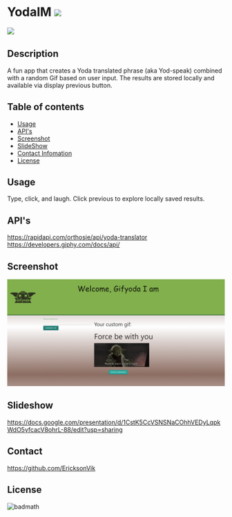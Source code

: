 
  # YodaIM ![](https://img.shields.io/github/languages/count/EricksonVik/YodaIM)

  ![](https://img.shields.io/github/languages/top/EricksonVik/YodaIM)

  ## Description 
  A fun app that creates a Yoda translated phrase (aka Yod-speak) combined with a random Gif based on user input.  The results are stored locally and available via display previous button.   

  ## Table of contents
  - [Usage](#usage)
  - [API's](#apis)
  - [Screenshot](#screenshot)
  - [SlideShow](#slideshow)
  - [Contact Infomation](#contact)
  - [License](#license)

  ## Usage
  Type, click, and laugh. Click previous to explore locally saved results.

  ## API's

  https://rapidapi.com/orthosie/api/yoda-translator <br/>
  https://developers.giphy.com/docs/api/

  ## Screenshot
  ![](image/Screenshot%202022-08-21%20130910.png)

  ## Slideshow

  https://docs.google.com/presentation/d/1CstK5CcVSNSNaCOhhVEDyLqpkWdO5yfcacV8ohrL-88/edit?usp=sharing

  ## Contact 
  https://github.com/EricksonVik </br>

  

  ## License
  ![badmath](https://img.shields.io/github/license/EricksonVik/YodaIM)
  

